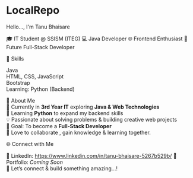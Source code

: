# LocalRepo

 Hello..., I'm Tanu Bhaisare  

🎓 IT Student @ SSISM (ITEG) 
💻 Java Developer 
🌐 Frontend Enthusiast 
🚀 Future Full-Stack Developer  

 🔧 Skills  

  Java  
  HTML, CSS, JavaScript  
  Bootstrap  
  Learning: Python (Backend)  


 🌟 About Me  
    🔭 Currently in **3rd Year IT** exploring **Java & Web Technologies**  
    🌱 Learning **Python** to expand my backend skills  
    💡 Passionate about solving problems & building creative web projects  
    🎯 Goal: To become a **Full-Stack Developer**  
    🤝 Love to collaborate , gain knowledge & learning together.  


 
🌐 Connect with Me  

🔗 LinkedIn: https://www.linkedin.com/in/tanu-bhaisare-5267b529b/ 
📂 Portfolio: *Coming Soon*  
💬 Let’s connect & build something amazing...! 


